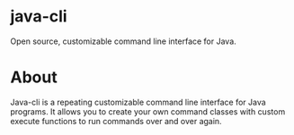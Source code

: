 # java-cli
Open source, customizable command line interface for Java.

# About
Java-cli is a repeating customizable command line interface for Java programs. It allows you to create your own command classes with custom execute functions to run commands over and over again.
